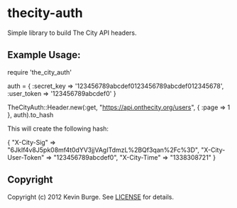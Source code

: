 thecity-auth
============
Simple library to build The City API headers.

Example Usage:
---

  require 'the_city_auth'

  auth = {
    :secret_key => '123456789abcdef0123456789abcdef012345678',
    :user_token => '123456789abcdef0'
  }

  TheCityAuth::Header.new(:get, "https://api.onthecity.org/users", { :page => 1 }, auth).to_hash

This will create the following hash:

  {
    "X-City-Sig"        => "6JkIf4v8J5pk08mf4t0dYV3jjVAgITdmzL%2BQf3qan%2Fc%3D",
    "X-City-User-Token" => "123456789abcdef0",
    "X-City-Time"       => "1338308721"
  }

Copyright
---------
Copyright (c) 2012 Kevin Burge.
See [LICENSE](https://github.com/kcburge/thecity-auth/blob/master/LICENSE.md) for details.
